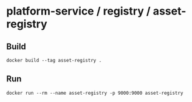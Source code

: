 # platform-service / registry / asset-registry

## Build

```shell
docker build --tag asset-registry .
```

## Run

```shell
docker run --rm --name asset-registry -p 9000:9000 asset-registry
```

